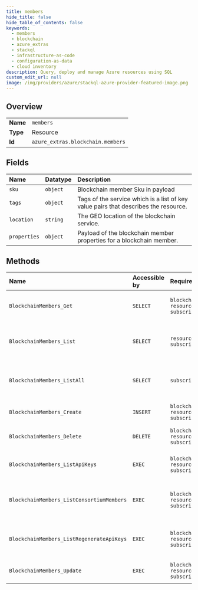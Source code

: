 ```yaml
---
title: members
hide_title: false
hide_table_of_contents: false
keywords:
  - members
  - blockchain
  - azure_extras    
  - stackql
  - infrastructure-as-code
  - configuration-as-data
  - cloud inventory
description: Query, deploy and manage Azure resources using SQL
custom_edit_url: null
image: /img/providers/azure/stackql-azure-provider-featured-image.png
---
```

  
    

## Overview
<table><tbody>
<tr><td><b>Name</b></td><td><code>members</code></td></tr>
<tr><td><b>Type</b></td><td>Resource</td></tr>
<tr><td><b>Id</b></td><td><code>azure_extras.blockchain.members</code></td></tr>
</tbody></table>

## Fields
| Name | Datatype | Description |
|:-----|:---------|:------------|
| `sku` | `object` | Blockchain member Sku in payload |
| `tags` | `object` | Tags of the service which is a list of key value pairs that describes the resource. |
| `location` | `string` | The GEO location of the blockchain service. |
| `properties` | `object` | Payload of the blockchain member properties for a blockchain member. |
## Methods
| Name | Accessible by | Required Params | Description |
|:-----|:--------------|:----------------|:------------|
| `BlockchainMembers_Get` | `SELECT` | `blockchainMemberName, resourceGroupName, subscriptionId` | Get details about a blockchain member. |
| `BlockchainMembers_List` | `SELECT` | `resourceGroupName, subscriptionId` | Lists the blockchain members for a resource group. |
| `BlockchainMembers_ListAll` | `SELECT` | `subscriptionId` | Lists the blockchain members for a subscription. |
| `BlockchainMembers_Create` | `INSERT` | `blockchainMemberName, resourceGroupName, subscriptionId` | Create a blockchain member. |
| `BlockchainMembers_Delete` | `DELETE` | `blockchainMemberName, resourceGroupName, subscriptionId` | Delete a blockchain member. |
| `BlockchainMembers_ListApiKeys` | `EXEC` | `blockchainMemberName, resourceGroupName, subscriptionId` | Lists the API keys for a blockchain member. |
| `BlockchainMembers_ListConsortiumMembers` | `EXEC` | `blockchainMemberName, resourceGroupName, subscriptionId` | Lists the consortium members for a blockchain member. |
| `BlockchainMembers_ListRegenerateApiKeys` | `EXEC` | `blockchainMemberName, resourceGroupName, subscriptionId` | Regenerate the API keys for a blockchain member. |
| `BlockchainMembers_Update` | `EXEC` | `blockchainMemberName, resourceGroupName, subscriptionId` | Update a blockchain member. |
